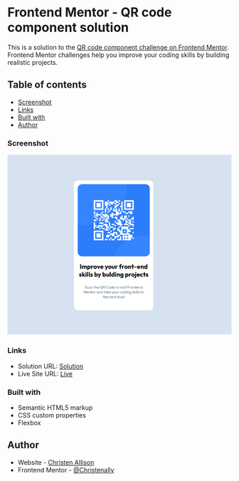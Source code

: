 # Frontend Mentor - QR code component solution

This is a solution to the [QR code component challenge on Frontend Mentor](https://www.frontendmentor.io/challenges/qr-code-component-iux_sIO_H). Frontend Mentor challenges help you improve your coding skills by building realistic projects.

## Table of contents

- [Screenshot](#screenshot)
- [Links](#links)
- [Built with](#built-with)
- [Author](#author)


### Screenshot

![](/images/qrcode.png)

### Links

- Solution URL: [Solution](https://github.com/Christenally/QR/blob/main/index.html)
- Live Site URL: [Live](https://christenally.github.io/QR)

### Built with

- Semantic HTML5 markup
- CSS custom properties
- Flexbox

## Author

- Website - [Christen Allison](https://github.com/Christenally)
- Frontend Mentor - [@Christenally](https://www.frontendmentor.io/profile/Christenally)
